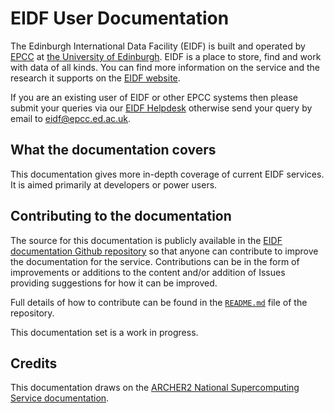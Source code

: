 # EIDF User Documentation

The Edinburgh International Data Facility (EIDF) is built and operated by
[EPCC](https://www.epcc.ed.ac.uk) at [the University of Edinburgh](https://www.ed.ac.uk).
EIDF is a place to store, find and work with data of all kinds. You
can find more information on the service and the research it supports on
the [EIDF website](https://www.ed.ac.uk/edinburgh-international-data-facility/).

If you are an existing user of EIDF or other EPCC systems then please submit your queries via our [EIDF Helpdesk](https://portal.eidf.ac.uk/queries/submit) otherwise send your query by email to [eidf@epcc.ed.ac.uk](mailto:eidf@epcc.ed.ac.uk).
## What the documentation covers

This documentation gives more in-depth coverage of current EIDF
services. It is aimed primarily at developers or power users.

## Contributing to the documentation

The source for this documentation is publicly available in the [EIDF
documentation Github
repository](https://github.com/EPCCed/eidf-docs) so that anyone
can contribute to improve the documentation for the service.
Contributions can be in the form of improvements or additions to the
content and/or addition of Issues providing suggestions for how it can be
improved.

Full details of how to contribute can be found in the
[`README.md`](https://github.com/EPCCed/eidf-docs/blob/main/README.md) file of
the repository.

This documentation set is a work in progress.

## Credits

This documentation draws on the
[ARCHER2 National Supercomputing Service documentation](https://docs.archer2.ac.uk).
